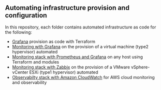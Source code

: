 ## Automating infrastructure provision and configuration
In this repository, each folder contains automated infrastructure as code for the following:
- [Grafana](https://github.com/memor24/monitoring-stack/tree/main/Grafana) provision as code with Terraform
- [Monitoring with Grafana](https://github.com/memor24/monitoring-stack/tree/main/monitoring_grafana) on the provision of a virtual machine (type2 hypervisor) automated 
- [Monitoring stack with Prometheus and Grafana](https://github.com/memor24/monitoring-stack/tree/main/monitoring_prometheus) on any host using Terraform and modules
- [Monitoring stack with Zabbix](https://github.com/memor24/monitoring-stack/tree/main/monitoring_zabbix) on the provision of a VMware vSphere-vCenter ESXi (type1 hypervisor) automated
- [Observabilty stack with Amazon CloudWatch](https://github.com/memor24/terraform-aws/tree/main/aws/cloudwatch) for AWS cloud monitoring and observability
